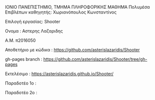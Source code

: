 ΙΟΝΙΟ ΠΑΝΕΠΙΣΤΗΜΙΟ, ΤΜΗΜΑ ΠΛΗΡΟΦΟΡΙΚΗΣ
ΜΑΘΗΜΑ
Πολυμέσα
Επιβλέπων καθηγητής: Χωριανόπουλος Κωνσταντίνος

Επιλογή εργασίας:
Shooter 

Ονομα : Αστερης Λαζαριδης

Α.Μ. π2016050 

Αποθετήριο με κώδικα : https://github.com/asterislazaridis/Shooter

gh-pages branch : https://github.com/asterislazaridis/Shooter/tree/gh-pages

Εκτελέσιμο : https://asterislazaridis.github.io/Shooter/

Παραδοτέο 1ο :

Παραδοτέο 2ο :
